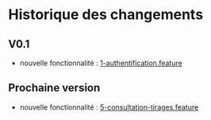 # Historique des changements

## V0.1

- nouvelle fonctionnalité : [1-authentification.feature](./feature/done/1-authentification.feature)

## Prochaine version

- nouvelle fonctionnalité : [5-consultation-tirages.feature](./feature/done/5-consultation-tirages.feature)
